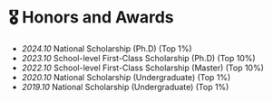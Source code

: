 # 🎖 Honors and Awards
- *2024.10* National Scholarship (Ph.D) (Top 1%)
- *2023.10* School-level First-Class Scholarship (Ph.D) (Top 10%)
- *2022.10* School-level First-Class Scholarship (Master) (Top 10%)
- *2020.10* National Scholarship (Undergraduate) (Top 1%)
- *2019.10* National Scholarship (Undergraduate) (Top 1%)